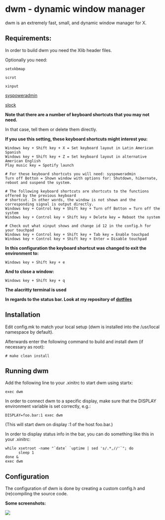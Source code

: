 **dwm - dynamic window manager**
============================
dwm is an extremely fast, small, and dynamic window manager for X.


**Requirements:**
------------
In order to build dwm you need the Xlib header files.

Optionally you need:

```setxkbmap```

```scrot```

```xinput```

[syspoweradmin](https://github.com/brookiestein/syspoweradmin/)

[slock](https://github.com/brookiestein/slock/)

**Note that there are a number of keyboard shortcuts that you may not need.**

In that case, tell them or delete them directly.

**If you use this setting, these keyboard shortcuts might interest you:**
```
Windows key + Shift key + X = Set keyboard layout in Latin American Spanish
Windows key + Shift key + Z = Set keyboard layout in alternative American English
Play music key = Spotify launch

# For these keyboard shortcuts you will need: syspoweradmin
Turn off Botton = Shown window with options for: Shutdown, hibernate, reboot and suspend the system.

# The following keyboard shortcuts are shortcuts to the functions offered by the previous keyboard
# shortcut. In other words, the window is not shown and the corresponding signal is output directly.
Windows key + Control key + Shift key + Turn off Botton = Turn off the system
Windows key + Control key + Shift key + Delete key = Reboot the system

# Check out what xinput shows and change id 12 in the config.h for your touchpad
Windows key + Control key + Shift key + Tab key = Enable touchpad
Windows key + Control key + Shift key + Enter = Disable touchpad
```
**In this configuration the keyboard shortcut was changed to exit the environment to:**
```
Windows key + Shift key + e
```
**And to close a window:**
```
Windows key + Shift key + q
```
**The alacritty terminal is used**

**In regards to the status bar. Look at my repository of 
[dotfiles](https://github.com/brookiestein/dotfiles/tree/master/.config/dwm)**

**Installation**
------------
Edit config.mk to match your local setup (dwm is installed into
the /usr/local namespace by default).

Afterwards enter the following command to build and install dwm (if
necessary as root):
```
# make clean install
```

**Running dwm**
-----------
Add the following line to your .xinitrc to start dwm using startx:
```
exec dwm
```
In order to connect dwm to a specific display, make sure that
the DISPLAY environment variable is set correctly, e.g.:
```
DISPLAY=foo.bar:1 exec dwm
```
(This will start dwm on display :1 of the host foo.bar.)

In order to display status info in the bar, you can do something
like this in your .xinitrc:
```
while xsetroot -name "`date` `uptime | sed 's/.*,//'`"; do
      sleep 1
done &
exec dwm
```

**Configuration**
-------------
The configuration of dwm is done by creating a custom config.h
and (re)compiling the source code.

**Some screenshots:**

![](screenshots/1.png)
